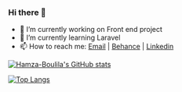 ### Hi there 👋

- 🔭 I’m currently working on Front end project
- 🌱 I’m currently learning Laravel
- 📫 How to reach me: [Email](mailto:Hamza.boulila@outlook.com) | [Behance](https://www.behance.net/hamza-boulila) | [Linkedin](https://www.linkedin.com/in/hamza-boulila/)
<!-- - 👯 I’m looking to collaborate on ... -->
<!-- - 🤔 I’m looking for help with ... -->
<!-- - 💬 Ask me about ... -->
<!-- - 😄 Pronouns: ... -->
<!-- - ⚡ Fun fact: ... -->
[![Hamza-Boulila's GitHub stats](https://github-readme-stats.vercel.app/api?username=Hamza-Boulila&show_icons=true)](https://github.com/Hamza-Boulila/github-readme-stats)

[![Top Langs](https://github-readme-stats.vercel.app/api/top-langs/?username=Hamza-Boulila&layout=compact)](https://github.com/Hamza-Boulila/github-readme-stats)

